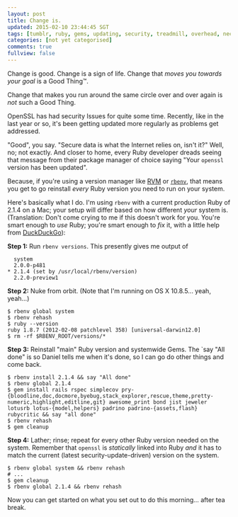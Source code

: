 ```yaml
---           
layout: post
title: Change is.
updated: 2015-02-10 23:44:45 SGT
tags: [tumblr, ruby, gems, updating, security, treadmill, overhead, necessary evil]
categories: [not yet categorised]
comments: true
fullview: false
---
```


Change is good. Change is a sign of life. Change that *moves you towards your goal* is a Good Thing&trade;.

Change that makes you run around the same circle over and over again is *not* such a Good Thing.

OpenSSL has had security Issues for quite some time. Recently, like in the last year or so, it's been getting updated more regularly as problems get addressed.

"Good", you say. "Secure data is what the Internet relies on, isn't it?" Well, no; not exactly. And closer to home, every Ruby developer dreads seeing that message from their package manager of choice saying "Your `openssl` version has been updated".

Because, if you're using a version manager like [RVM](http://rvm.io/) or [`rbenv`](https://github.com/sstephenson/rbenv), that means you get to go reinstall *every* Ruby version you need to run on your system.

Here's basically what I do. I'm using `rbenv` with a current production Ruby of 2.1.4 on a Mac; your setup will differ based on how different *your* system is. (Translation: Don't come crying to me if this doesn't work for you. You're smart enough to *use* Ruby; you're smart enough to *fix* it, with a little help from [DuckDuckGo](https://duckduckgo.com)):

**Step 1:** Run `rbenv versions`. This presently gives me output of

```
  system
  2.0.0-p481
* 2.1.4 (set by /usr/local/rbenv/version)
  2.2.0-preview1
```

**Step 2:** Nuke from orbit. (Note that I'm running on OS X 10.8.5... yeah, yeah...)

```
$ rbenv global system
$ rbenv rehash
$ ruby --version
ruby 1.8.7 (2012-02-08 patchlevel 358) [universal-darwin12.0]
$ rm -rf $RBENV_ROOT/versions/*
```

**Step 3:** Reinstall "main" Ruby version and systemwide Gems. The `say "All done" is so Daniel tells me when it's done, so I can go do other things and come back.

```
$ rbenv install 2.1.4 && say "All done"
$ rbenv global 2.1.4
$ gem install rails rspec simplecov pry-{bloodline,doc,docmore,byebug,stack_explorer,rescue,theme,pretty-numeric,highlight,editline,git} awesome_print bond jist jeweler lotusrb lotus-{model,helpers} padrino padrino-{assets,flash} rubycritic && say "all done"
$ rbenv rehash
$ gem cleanup
```

**Step 4:** Lather; rinse; repeat for every other Ruby version needed on the system. Remember that `openssl` is *statically* linked into Ruby *and* it has to match the current (latest security-update-driven) version on the system.

```
$ rbenv global system && rbenv rehash
# ...
$ gem cleanup
$ rbenv global 2.1.4 && rbenv rehash
```

Now you can get started on what you set out to do this morning… after tea break.
